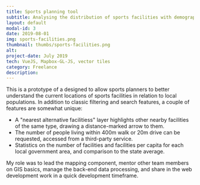 ```yaml
---
title: Sports planning tool
subtitle: Analysing the distribution of sports facilities with demographics for context
layout: default
modal-id: 3
date: 2019-08-01
img: sports-facilities.png
thumbnail: thumbs/sports-facilities.png
alt: 
project-date: July 2019
tech: VueJS, Mapbox-GL-JS, vector tiles
category: Freelance
description: 
---
```

This is a prototype of a designed to allow sports planners to better understand the current locations of sports facilities in relation to local populations. In addition to classic filtering and search features, a couple of features are somewhat unique:

* A "nearest alternative facilitiess" layer highlights other nearby facilities of the same type, drawing a distance-marked arrow to them.
* The number of people living within 400m walk or 20m drive can be requested, accessed from a third-party service.
* Statistics on the number of facilities and facilities per capita for each local government area, and comparison to the state average.

My role was to lead the mapping component, mentor other team members on GIS basics, manage the back-end data processing, and share in the web development work in a quick development timeframe.